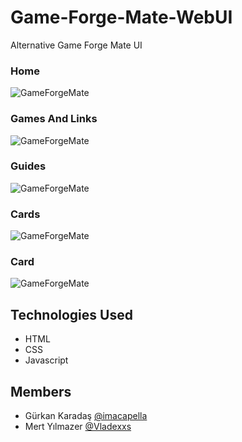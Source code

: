 # Game-Forge-Mate-WebUI
 Alternative Game Forge Mate UI
 ### Home
![GameForgeMate](imagesforeadme/home)
### Games And Links
![GameForgeMate](imagesforeadme/gamesandlinks)
### Guides
![GameForgeMate](imagesforeadme/guides)
### Cards
![GameForgeMate](imagesforeadme/cards)
### Card
![GameForgeMate](imagesforeadme/card)

## Technologies Used

- HTML
- CSS
- Javascript

## Members
- Gürkan Karadaş [@imacapella](https://github.com/imacapella)
- Mert Yılmazer  [@Vladexxs](https://github.com/Vladexxs)

